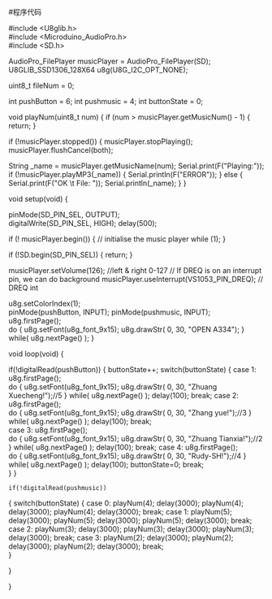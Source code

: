 #程序代码

#include <U8glib.h>\
#include <Microduino_AudioPro.h>\
#include <SD.h>

AudioPro_FilePlayer musicPlayer =  AudioPro_FilePlayer(SD);
U8GLIB_SSD1306_128X64 u8g(U8G_I2C_OPT_NONE);

uint8_t fileNum = 0;  

int pushButton = 6;
int pushmusic = 4;
int buttonState = 0;


void playNum(uint8_t num) {
  if (num > musicPlayer.getMusicNum() - 1) {
    return;
  }

  if (!musicPlayer.stopped()) {
    musicPlayer.stopPlaying();  
  musicPlayer.flushCancel(both);  

  String _name = musicPlayer.getMusicName(num);
  Serial.print(F("Playing:"));
  if (!musicPlayer.playMP3(_name)) {
    Serial.println(F("ERROR"));
  }
  else {
    Serial.print(F("OK \t File: "));
    Serial.println(_name);
  }
}




void setup(void) {

  pinMode(SD_PIN_SEL, OUTPUT);    
  digitalWrite(SD_PIN_SEL, HIGH);
  delay(500);

  if (! musicPlayer.begin()) { // initialise the music player
    while (1);
  }

  if (!SD.begin(SD_PIN_SEL)) {
    return;
  }

  musicPlayer.setVolume(126);  //left & right 0-127
  // If DREQ is on an interrupt pin, we can do background
  musicPlayer.useInterrupt(VS1053_PIN_DREQ);  // DREQ int
  
  
  u8g.setColorIndex(1);        
  pinMode(pushButton, INPUT);
  pinMode(pushmusic, INPUT);
  u8g.firstPage();  
  do {
  u8g.setFont(u8g_font_9x15);
  u8g.drawStr( 0, 30, "OPEN A334");
  } while( u8g.nextPage() );
}

void loop(void) {
  
  if(!digitalRead(pushButton))
  {
    buttonState++;
    switch(buttonState)
    {
      case 1:  u8g.firstPage();  
              do {
              u8g.setFont(u8g_font_9x15);
              u8g.drawStr( 0, 30, "Zhuang Xuecheng!");//5
              } while( u8g.nextPage() );
              delay(100); 
              break;
      case 2:  u8g.firstPage();  
              do {
              u8g.setFont(u8g_font_9x15);
              u8g.drawStr( 0, 30, "Zhang yue!");//3
              } while( u8g.nextPage() ); 
              delay(100); 
              break;     
      case 3:  u8g.firstPage();  
              do {
              u8g.setFont(u8g_font_9x15);
              u8g.drawStr( 0, 30, "Zhuang Tianxia!");//2
              } while( u8g.nextPage() );
              delay(100); 
              break;
      case 4:  u8g.firstPage();  
              do {
              u8g.setFont(u8g_font_9x15);
              u8g.drawStr( 0, 30, "Rudy-SH!");//4
              } while( u8g.nextPage() ); 
              delay(100); 
              buttonState=0;
              break;                   
      }
    }


    
    if(!digitalRead(pushmusic))
  {
    switch(buttonState)
    {
      case 0: playNum(4);
              delay(3000); 
              playNum(4);
              delay(3000); 
              playNum(4);
              delay(3000); 
              break;
      case 1: playNum(5);
              delay(3000); 
              playNum(5);
              delay(3000); 
              playNum(5);
              delay(3000); 
              break;    
      case 2: playNum(3);
              delay(3000); 
              playNum(3);
              delay(3000); 
              playNum(3);
              delay(3000); 
              break;
      case 3: playNum(2);
              delay(3000); 
              playNum(2);
              delay(3000); 
              playNum(2);
              delay(3000); 
              break;                   
      }

   }
  
}

